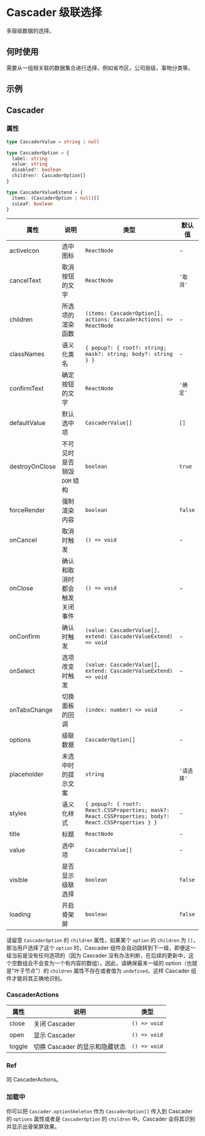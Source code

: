 # Cascader 级联选择

多层级数据的选择。

## 何时使用

需要从一组相关联的数据集合进行选择，例如省市区，公司层级，事物分类等。

## 示例

<code src="./demos/demo1.tsx"></code>

<code src="./demos/demo2.tsx"></code>

## Cascader

### 属性

```typescript | pure
type CascaderValue = string | null

type CascaderOption = {
  label: string
  value: string
  disabled?: boolean
  children?: CascaderOption[]
}

type CascaderValueExtend = {
  items: (CascaderOption | null)[]
  isLeaf: boolean
}
```

| 属性 | 说明 | 类型 | 默认值 |
| --- | --- | --- | --- |
| activeIcon | 选中图标 | `ReactNode` | - |
| cancelText | 取消按钮的文字 | `ReactNode` | `'取消'` |
| children | 所选项的渲染函数 | `(items: CascaderOption[], actions: CascaderActions) => ReactNode` | - |
| classNames | 语义化类名 | `{ popup?: { root?: string; mask?: string; body?: string } }` | - |
| confirmText | 确定按钮的文字 | `ReactNode` | `'确定'` |
| defaultValue | 默认选中项 | `CascaderValue[]` | `[]` |
| destroyOnClose | 不可见时是否销毁 `DOM` 结构 | `boolean` | `true` |
| forceRender | 强制渲染内容 | `boolean` | `false` |
| onCancel | 取消时触发 | `() => void` | - |
| onClose | 确认和取消时都会触发关闭事件 | `() => void` | - |
| onConfirm | 确认时触发 | `(value: CascaderValue[], extend: CascaderValueExtend) => void` | - |
| onSelect | 选项改变时触发 | `(value: CascaderValue[], extend: CascaderValueExtend) => void` | - |
| onTabsChange | 切换面板的回调 | `(index: number) => void` | - |
| options | 级联数据 | `CascaderOption[]` | - |
| placeholder | 未选中时的提示文案 | `string` | `'请选择'` |
| styles | 语义化样式 | `{ popup?: { root?: React.CSSProperties; mask?: React.CSSProperties; body?: React.CSSProperties } }` | - |
| title | 标题 | `ReactNode` | - |
| value | 选中项 | `CascaderValue[]` | - |
| visible | 是否显示级联选择 | `boolean` | `false` |
| loading | 开启骨架屏 | `boolean` | `false` |

请留意 `CascaderOption` 的 `children` 属性，如果某个 `option` 的 `children` 为 `[]`，那当用户选择了这个 `option` 时，Cascader 组件会自动跳转到下一级，即便这一级当前是没有任何选项的（因为 Cascader 没有办法判断，在后续的更新中，这个空数组会不会变为一个有内容的数组）。因此，请确保最末一级的 option（也就是"叶子节点"）的 `children` 属性不存在或者值为 `undefined`，这样 Cascader 组件才能将其正确地识别。

### CascaderActions

| 属性   | 说明                           | 类型         |
| ------ | ------------------------------ | ------------ |
| close  | 关闭 Cascader                  | `() => void` |
| open   | 显示 Cascader                  | `() => void` |
| toggle | 切换 Cascader 的显示和隐藏状态 | `() => void` |

### Ref

同 CascaderActions。

### 加载中 <Experimental></Experimental>

你可以把 `Cascader.optionSkeleton` 作为 `CascaderOption[]` 传入到 Cascader 的 `options` 属性或者是 `CascaderOption` 的 `children` 中。Cascader 会将其识别并显示出骨架屏效果。
